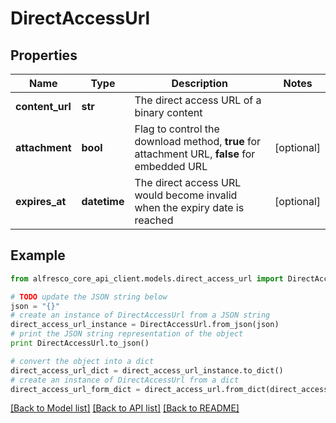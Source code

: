 # DirectAccessUrl


## Properties
Name | Type | Description | Notes
------------ | ------------- | ------------- | -------------
**content_url** | **str** | The direct access URL of a binary content | 
**attachment** | **bool** | Flag to control the download method, **true** for attachment URL, **false** for embedded URL | [optional] 
**expires_at** | **datetime** | The direct access URL would become invalid when the expiry date is reached | [optional] 

## Example

```python
from alfresco_core_api_client.models.direct_access_url import DirectAccessUrl

# TODO update the JSON string below
json = "{}"
# create an instance of DirectAccessUrl from a JSON string
direct_access_url_instance = DirectAccessUrl.from_json(json)
# print the JSON string representation of the object
print DirectAccessUrl.to_json()

# convert the object into a dict
direct_access_url_dict = direct_access_url_instance.to_dict()
# create an instance of DirectAccessUrl from a dict
direct_access_url_form_dict = direct_access_url.from_dict(direct_access_url_dict)
```
[[Back to Model list]](../README.md#documentation-for-models) [[Back to API list]](../README.md#documentation-for-api-endpoints) [[Back to README]](../README.md)


